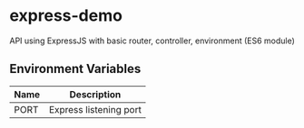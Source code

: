 # express-demo

API using ExpressJS with basic router, controller, environment (ES6 module)

## Environment Variables

| Name | Description            |
| ---- | ---------------------- |
| PORT | Express listening port |
